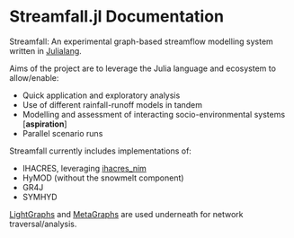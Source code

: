 # Streamfall.jl Documentation

Streamfall: An experimental graph-based streamflow modelling system written in [Julialang](http://julialang.org/).

Aims of the project are to leverage the Julia language and ecosystem to allow/enable:
- Quick application and exploratory analysis
- Use of different rainfall-runoff models in tandem
- Modelling and assessment of interacting socio-environmental systems [**aspiration**]
- Parallel scenario runs

Streamfall currently includes implementations of:
* IHACRES, leveraging [ihacres_nim](https://github.com/ConnectedSystems/ihacres_nim)
* HyMOD (without the snowmelt component)
* GR4J
* SYMHYD

[LightGraphs](https://github.com/JuliaGraphs/LightGraphs.jl) and [MetaGraphs](https://github.com/JuliaGraphs/MetaGraphs.jl) are used underneath for network traversal/analysis.
